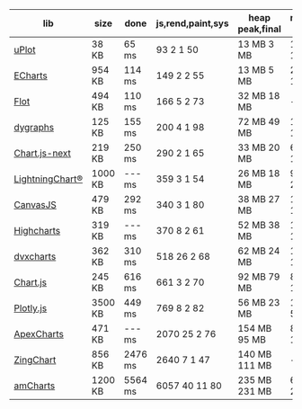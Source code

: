 | lib             | size    | done    | js,rend,paint,sys | heap peak,final | mousemove (10s)     |
| --------------- | ------- | ------- | ----------------- | --------------- | ------------------- |
| <a href="https://leeoniya.github.io/uPlot/bench/uPlot.html">uPlot</a>           |   38 KB |   65 ms |   93   2   1   50 |  13 MB   3 MB   |  167  384  128  223 |
| <a href="https://leeoniya.github.io/uPlot/bench/ECharts.html">ECharts</a>         |  954 KB |  114 ms |  149   2   2   55 |  13 MB   5 MB   | 2783  495  147  698 |
| <a href="https://leeoniya.github.io/uPlot/bench/Flot.html">Flot</a>            |  494 KB |  110 ms |  166   5   2   73 |  32 MB  18 MB   | ---                 |
| <a href="https://leeoniya.github.io/uPlot/bench/dygraphs.html">dygraphs</a>        |  125 KB |  155 ms |  200   4   1   98 |  72 MB  49 MB   | 1663  237  113  374 |
| <a href="https://leeoniya.github.io/uPlot/bench/Chart.js-next.html">Chart.js-next</a>   |  219 KB |  250 ms |  290   2   1   65 |  33 MB  20 MB   | 6256   50   79 1313 |
| <a href="https://leeoniya.github.io/uPlot/bench/LightningChart.html">LightningChart®</a> | 1000 KB |  --- ms |  359   3   1   54 |  26 MB  18 MB   | 9308   87   71  279 |
| <a href="https://leeoniya.github.io/uPlot/bench/CanvasJS.html">CanvasJS</a>        |  479 KB |  292 ms |  340   3   1   80 |  38 MB  27 MB   | 1782  431  112  354 |
| <a href="https://leeoniya.github.io/uPlot/bench/Highcharts.html">Highcharts</a>      |  319 KB |  --- ms |  370   8   2   61 |  52 MB  38 MB   | 1806  661  176  243 |
| <a href="https://leeoniya.github.io/uPlot/bench/dvxcharts.html">dvxcharts</a>       |  362 KB |  310 ms |  518  26   2   68 |  62 MB  24 MB   | 1033  592  146  189 |
| <a href="https://leeoniya.github.io/uPlot/bench/Chart.js.html">Chart.js</a>        |  245 KB |  616 ms |  661   3   2   70 |  92 MB  79 MB   | 8471    6    9 1152 |
| <a href="https://leeoniya.github.io/uPlot/bench/Plotly.js.html">Plotly.js</a>       | 3500 KB |  449 ms |  769   8   2   82 |  56 MB  23 MB   | 1522  201   52  172 |
| <a href="https://leeoniya.github.io/uPlot/bench/ApexCharts.html">ApexCharts</a>      |  471 KB |  --- ms | 2070  25   2   76 | 154 MB  95 MB   | 8593  713  106  174 |
| <a href="https://leeoniya.github.io/uPlot/bench/ZingChart.html">ZingChart</a>       |  856 KB | 2476 ms | 2640   7   1   47 | 140 MB 111 MB   | ---                 |
| <a href="https://leeoniya.github.io/uPlot/bench/amCharts.html">amCharts</a>        | 1200 KB | 5564 ms | 6057  40  11   80 | 235 MB 231 MB   | 6309  650  248  375 |
